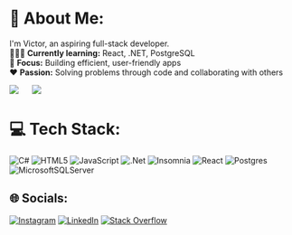 # 💫 About Me:
I'm Victor, an aspiring full-stack developer.  
🧑🏻‍💻 **Currently learning:** React, .NET, PostgreSQL  
🌟 **Focus:** Building efficient, user-friendly apps  
❤️ **Passion:** Solving problems through code and collaborating with others

![](https://github-readme-streak-stats.herokuapp.com/?user=sevcenco-victor&theme=github_dark&hide_border=false) &nbsp;&nbsp;&nbsp;&nbsp; ![](https://github-readme-stats.vercel.app/api/top-langs/?username=sevcenco-victor&theme=github_dark&hide_border=false&include_all_commits=false&count_private=false&layout=compact)


# 💻 Tech Stack:
![C#](https://img.shields.io/badge/c%23-%23239120.svg?style=for-the-badge&logo=csharp&logoColor=white) ![HTML5](https://img.shields.io/badge/html5-%23E34F26.svg?style=for-the-badge&logo=html5&logoColor=white) ![JavaScript](https://img.shields.io/badge/javascript-%23323330.svg?style=for-the-badge&logo=javascript&logoColor=%23F7DF1E) ![.Net](https://img.shields.io/badge/.NET-5C2D91?style=for-the-badge&logo=.net&logoColor=white) ![Insomnia](https://img.shields.io/badge/Insomnia-black?style=for-the-badge&logo=insomnia&logoColor=5849BE) ![React](https://img.shields.io/badge/react-%2320232a.svg?style=for-the-badge&logo=react&logoColor=%2361DAFB) ![Postgres](https://img.shields.io/badge/postgres-%23316192.svg?style=for-the-badge&logo=postgresql&logoColor=white) ![MicrosoftSQLServer](https://img.shields.io/badge/Microsoft%20SQL%20Server-CC2927?style=for-the-badge&logo=microsoft%20sql%20server&logoColor=white)

## 🌐 Socials:
[![Instagram](https://img.shields.io/badge/Instagram-%23E4405F.svg?logo=Instagram&logoColor=white)](https://instagram.com/ritzu_i) [![LinkedIn](https://img.shields.io/badge/LinkedIn-%230077B5.svg?logo=linkedin&logoColor=white)](https://linkedin.com/in/victor-sevcenco) [![Stack Overflow](https://img.shields.io/badge/-Stackoverflow-FE7A16?logo=stack-overflow&logoColor=white)](https://stackoverflow.com/users/20493728) 
